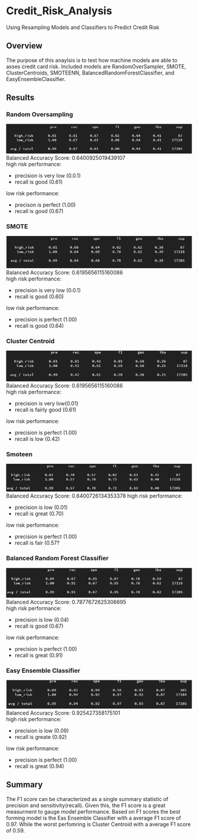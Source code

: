 # Credit_Risk_Analysis
Using Resampling Models and Classifiers to Predict Credit Risk  

## Overview
The purpose of this anaylsis is to test how machine models are able to asses credit card risk. Included models are RandomOverSampler, SMOTE, ClusterCentroids, SMOTEENN, BalancedRandomForestClassifier, and EasyEnsembleClassifier.


## Results 

### Random Oversampling <br>
![randomover](https://github.com/DonnieData/Credit_Risk_Analysis/blob/main/img/randomoversampling%20.png) <br>
Balanced Accuracy Score: 0.6400925019439107 <br>
high risk performance: 
- precision is very low (0.0.1)
- recall is good (0.61)

low risk performance:
- precison is perfect (1.00)
- recall is good (0.67)

### SMOTE <br>
![smote](https://github.com/DonnieData/Credit_Risk_Analysis/blob/main/img/SMOTE.png) <br>
Balanced Accuracy Score: 0.6195656115160086 <br>
high risk performance: 
- precision is very low (0.0.1)
- recall is good (0.60)

low risk performance:
- precision is perfect (1.00)
- recall is good (0.64)

### Cluster Centroid 
![undersampling](https://github.com/DonnieData/Credit_Risk_Analysis/blob/main/img/undersampling%20.png) <br>
Balanced Accuracy Score: 0.6195656115160086 <br>
high risk performance: 
- precision is very low(0.01)
- recall is fairly good (0.61)

low risk performance:
- precision is perfect (1.00)
- recall is low (0.42)

### Smoteen <br>
![smoteenn](https://github.com/DonnieData/Credit_Risk_Analysis/blob/main/img/SMOTEENN.png) <br>
Balanced Accuracy Score: 0.6400726134353378
high risk performance: 
- precision is low (0.01)
- recall is great (0.70)

low risk performance:
- precision is perfect (1.00)
- recall is fair (0.57?

### Balanced Random Forest Classifier <br>
![random forest](https://github.com/DonnieData/Credit_Risk_Analysis/blob/main/img/random%20forest.png) <br>
Balanced Accuracy Score: 0.7877672625306695 <br>
high risk performance: 
- precision is low (0.04)
- recall is good (0.67)

low risk performance:
- precision is perfect (1.00)
- recall is great (0.91)


### Easy Ensemble Classifier <br>
![easy ensemble](https://github.com/DonnieData/Credit_Risk_Analysis/blob/main/img/Easy%20Ensemble.png) <br>
Balanced Accuracy Score: 0.925427358175101 <br>
high risk performance: 
- precision is low (0.09)
- recall is greate (0.92)

low risk performance:
- precision is perfect (1.00)
- recall is great (0.94)

## Summary 
The F1 score can be characterized as a single summary statistic of precision and sensitivity(recall). Given this, the F1 score is a great measurment to gauge model performance. Based on F1 scores the best forming model is the Eas Ensemble Classifier with a average F1 score of 0.97. While the worst perfomring is Cluster Centroid with a average F1 score of 0.59. 

